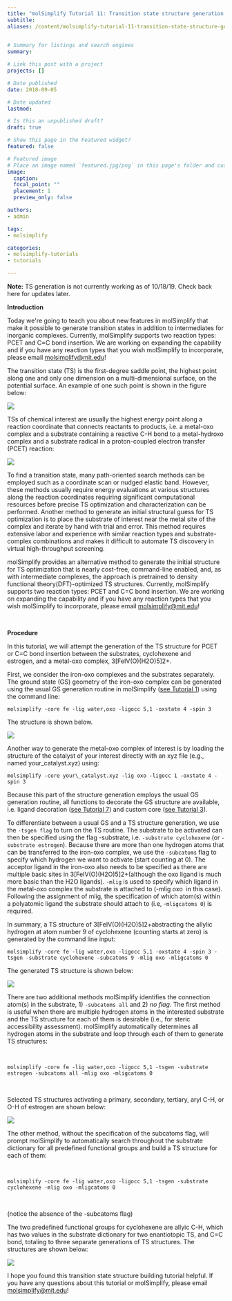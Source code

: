 ```yaml
---
title: "molSimplify Tutorial 11: Transition state structure generation in molSimplify"
subtitle:
aliases: /content/molsimplify-tutorial-11-transition-state-structure-generation-molsimplify
 

# Summary for listings and search engines
summary: 

# Link this post with a project
projects: []

# Date published
date: 2018-09-05

# Date updated
lastmod: 

# Is this an unpublished draft?
draft: true

# Show this page in the Featured widget?
featured: false

# Featured image
# Place an image named `featured.jpg/png` in this page's folder and customize its options here.
image:
  caption: 
  focal_point: ""
  placement: 1
  preview_only: false

authors:
- admin

tags:
- molsimplify

categories:
- molsimplify-tutorials
- tutorials

---
```

**Note:** TS generation is not currently working as of 10/18/19. Check back here for updates later.


**Introduction**


Today we're going to teach you about new features in molSimplify that make it possible to generate transition states in addition to intermediates for inorganic complexes. Currently, molSimplify supports two reaction types: PCET and C=C bond insertion. We are working on expanding the capability and if you have any reaction types that you wish molSimplify to incorporate, please email [molsimplify@mit.edu](mailto:molsimplify@mit.edu)!


The transition state (TS) is the first-degree saddle point, the highest point along one and only one dimension on a multi-dimensional surface, on the potential surface. An example of one such point is shown in the figure below:


![](ny1.png)


TSs of chemical interest are usually the highest energy point along a reaction coordinate that connects reactants to products, i.e. a metal-oxo complex and a substrate containing a reactive C-H bond to a metal-hydroxo complex and a substrate radical in a proton-coupled electron transfer (PCET) reaction: 


![](ny2.png)


To find a transition state, many path-oriented search methods can be employed such as a coordinate scan or nudged elastic band. However, these methods usually require energy evaluations at various structures along the reaction coordinates requiring significant computational resources before precise TS optimization and characterization can be performed. Another method to generate an initial structural guess for TS optimization is to place the substrate of interest near the metal site of the complex and iterate by hand with trial and error. This method requires extensive labor and experience with similar reaction types and substrate-complex combinations and makes it difficult to automate TS discovery in virtual high-throughput screening.


molSimplify provides an alternative method to generate the initial structure for TS optimization that is nearly cost-free, command-line enabled, and, as with intermediate complexes, the approach is pretrained to density functional theory(DFT)-optimized TS structures. Currently, molSimplify supports two reaction types: PCET and C=C bond insertion. We are working on expanding the capability and if you have any reaction types that you wish molSimplify to incorporate, please email [molsimplify@mit.edu](mailto:molsimplify@mit.edu)!


 


**Procedure**


In this tutorial, we will attempt the generation of the TS structure for PCET or C=C bond insertion between the substrates, cyclohexene and estrogen, and a metal-oxo complex, 3[FeIV(O)(H2O)5]2+.


First, we consider the iron-oxo complexes and the substrates separately. The ground state (GS) geometry of the iron-oxo complex can be generated using the usual GS generation routine in molSimplify ([see Tutorial 1](../2016-06-18-molsimplify-tutorial-1-structure-generation/)) using the command line: 


`molsimplify -core fe -lig water,oxo -ligocc 5,1 -oxstate 4 -spin 3`


The structure is shown below.


![](ny3.png)


Another way to generate the metal-oxo complex of interest is by loading the structure of the catalyst of your interest directly with an xyz file (e.g., named your\_catalyst.xyz) using: 


`molsimplify -core your\_catalyst.xyz -lig oxo -ligocc 1 -oxstate 4 -spin 3`


Because this part of the structure generation employs the usual GS generation routine, all functions to decorate the GS structure are available, i.e. ligand decoration ([see Tutorial 7](../2017-10-02-molsimplify-tutorial-7-easy-ligand-functionalization-molsimplify/)) and custom core ([see Tutorial 3](../2016-12-25-molsimplify-tutorial-3-custom-core-functionalization/)).


To differentiate between a usual GS and a TS structure generation, we use the `-tsgen flag` to turn on the TS routine. The substrate to be activated can then be specified using the flag -substrate, i.e. `-substrate cyclohexene` (or `-substrate estrogen`). Because there are more than one hydrogen atoms that can be transferred to the iron-oxo complex, we use the `-subcatoms` flag to specify which hydrogen we want to activate (start counting at 0). The acceptor ligand in the iron-oxo also needs to be specified as there are multiple basic sites in 3[FeIV(O)(H2O)5]2+(although the oxo ligand is much more basic than the H2O ligands). `-mlig` is used to specify which ligand in the metal-oxo complex the substrate is attached to (-mlig oxo  in this case). Following the assignment of mlig, the specification of which atom(s) within a polyatomic ligand the substrate should attach to (i.e, -`mligcatoms 0`) is required.


In summary, a TS structure of 3[FeIV(O)(H2O)5]2+abstracting the allylic hydrogen at atom number 9 of cyclohexene (counting starts at zero) is generated by the command line input: 


`molsimplify -core fe -lig water,oxo -ligocc 5,1 -oxstate 4 -spin 3 -tsgen -substrate cyclohexene -subcatoms 9 -mlig oxo -mligcatoms 0`


The generated TS structure is shown below:


![](ny4.png)


There are two additional methods molSimplify identifies the connection atom(s) in the substrate, 1) `-subcatoms all` and 2) *no flag*. The first method is useful when there are multiple hydrogen atoms in the interested substrate and the TS structure for each of them is desirable (i.e., for steric accessibility assessment). molSimplify automatically determines all hydrogen atoms in the substrate and loop through each of them to generate TS structures:


 


`molsimplify -core fe -lig water,oxo -ligocc 5,1 -tsgen -substrate estrogen -subcatoms all -mlig oxo -mligcatoms 0`


 


Selected TS structures activating a primary, secondary, tertiary, aryl C-H, or O-H of estrogen are shown below: 


![](ny5.png)


The other method, without the specification of the subcatoms flag, will prompt molSimplify to automatically search throughout the substrate dictionary for all predefined functional groups and build a TS structure for each of them:


 


`molsimplify -core fe -lig water,oxo -ligocc 5,1 -tsgen -substrate cyclohexene -mlig oxo -mligcatoms 0`


 


(notice the absence of the -subcatoms flag)


The two predefined functional groups for cyclohexene are allyic C-H, which has two values in the substrate dictionary for two enantiotopic TS, and C=C bond, totaling to three separate generations of TS structures. The structures are shown below:


![](ny6.png)


I hope you found this transition state structure building tutorial helpful. If you have any questions about this tutorial or molSimplify, please email [molsimplify@mit.edu](mailto:molsimplify@mit.edu)!



